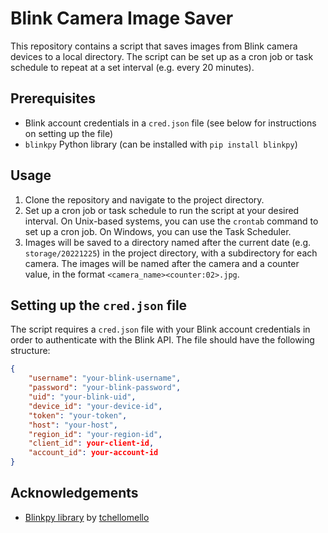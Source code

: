 # Blink Camera Image Saver

This repository contains a script that saves images from Blink camera devices to a local directory. The script can be set up as a cron job or task schedule to repeat at a set interval (e.g. every 20 minutes).

## Prerequisites

- Blink account credentials in a `cred.json` file (see below for instructions on setting up the file)
- `blinkpy` Python library (can be installed with `pip install blinkpy`)

## Usage

1. Clone the repository and navigate to the project directory.
2. Set up a cron job or task schedule to run the script at your desired interval. On Unix-based systems, you can use the `crontab` command to set up a cron job. On Windows, you can use the Task Scheduler.
3. Images will be saved to a directory named after the current date (e.g. `storage/20221225`) in the project directory, with a subdirectory for each camera. The images will be named after the camera and a counter value, in the format `<camera_name><counter:02>.jpg`.

## Setting up the `cred.json` file

The script requires a `cred.json` file with your Blink account credentials in order to authenticate with the Blink API. The file should have the following structure:

```json
{
    "username": "your-blink-username",
    "password": "your-blink-password",
    "uid": "your-blink-uid",
    "device_id": "your-device-id",
    "token": "your-token",
    "host": "your-host",
    "region_id": "your-region-id",
    "client_id": your-client-id,
    "account_id": your-account-id
}
```


## Acknowledgements

- [Blinkpy library](https://github.com/tchellomello/python-blinkpy) by [tchellomello](https://github.com/tchellomello)
